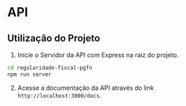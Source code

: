 # API

## Utilização do Projeto

1. Inicie o Servidor da API com Express na raiz do projeto.

```bash
cd regularidade-fiscal-pgfn
npm run server
```

2. Acesse a documentação da API através do link `http://localhost:3000/docs`.
